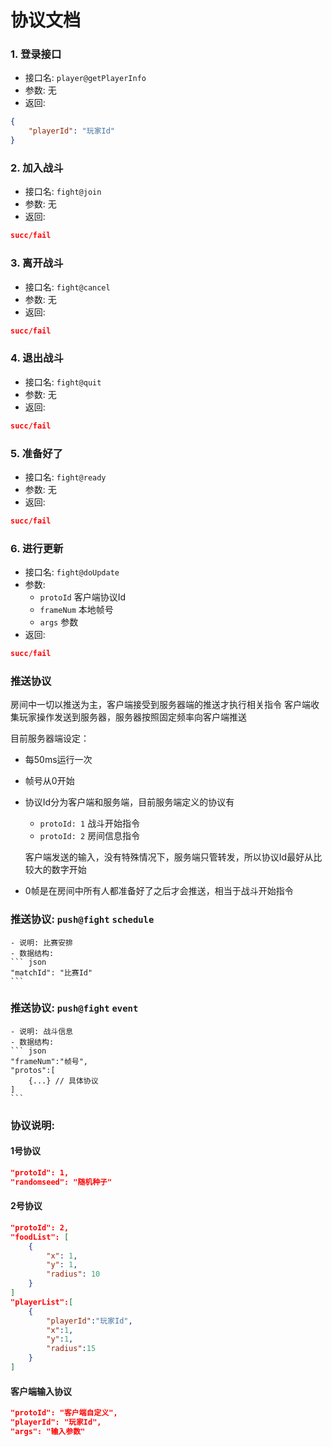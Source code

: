 协议文档
===========

### 1. 登录接口
- 接口名: `player@getPlayerInfo`
- 参数: 无
- 返回:
``` json
{
    "playerId": "玩家Id"
}
```

### 2. 加入战斗
- 接口名: `fight@join`
- 参数: 无
- 返回:
``` json
succ/fail
```

### 3. 离开战斗
- 接口名: `fight@cancel`
- 参数: 无
- 返回:
``` json
succ/fail
```

### 4. 退出战斗
- 接口名: `fight@quit`
- 参数: 无
- 返回:
``` json
succ/fail
```

### 5. 准备好了
- 接口名: `fight@ready`
- 参数: 无
- 返回:
``` json
succ/fail
```

### 6. 进行更新
- 接口名: `fight@doUpdate`
- 参数: 
    - `protoId` 客户端协议Id
    - `frameNum` 本地帧号
    - `args` 参数
- 返回:
``` json
succ/fail
``` 


### 推送协议

房间中一切以推送为主，客户端接受到服务器端的推送才执行相关指令
客户端收集玩家操作发送到服务器，服务器按照固定频率向客户端推送

目前服务器端设定：
- 每50ms运行一次
- 帧号从0开始
- 协议Id分为客户端和服务端，目前服务端定义的协议有
    - `protoId: 1` 战斗开始指令
    - `protoId: 2` 房间信息指令

    客户端发送的输入，没有特殊情况下，服务端只管转发，所以协议Id最好从比较大的数字开始

- 0帧是在房间中所有人都准备好了之后才会推送，相当于战斗开始指令


### 推送协议: `push@fight` `schedule`
    - 说明: 比赛安排
    - 数据结构: 
    ``` json
    "matchId": "比赛Id"
    ```
### 推送协议: `push@fight` `event`
    - 说明: 战斗信息
    - 数据结构: 
    ``` json
    "frameNum":"帧号",
    "protos":[
        {...} // 具体协议
    ]
    ```
### 协议说明: 

#### 1号协议
``` json
"protoId": 1,
"randomseed": "随机种子"
```

#### 2号协议
``` json
"protoId": 2,
"foodList": [
    {
        "x": 1,
        "y": 1,
        "radius": 10
    }
]
"playerList":[
    {
        "playerId":"玩家Id",
        "x":1,
        "y":1,
        "radius":15
    }
]
```

#### 客户端输入协议
``` json
"protoId": "客户端自定义",
"playerId": "玩家Id",
"args": "输入参数"
```